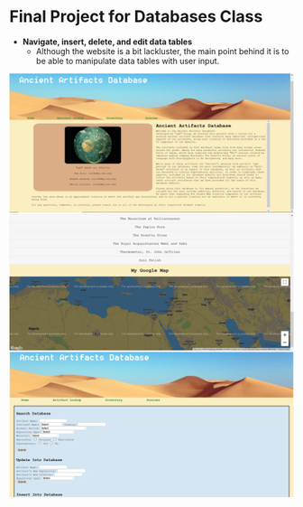 # Final Project for Databases Class
- **Navigate, insert, delete, and edit data tables**
    - Although the website is a bit lackluster, the main point behind it is to be able to manipulate data tables with user input.

![Home Page](https://github.com/TanBeige/Ancient-Artifact-Database/blob/master/home.PNG)
![Directory Page](https://github.com/TanBeige/Ancient-Artifact-Database/blob/master/directory.PNG)
![Lookup Page](https://github.com/TanBeige/Ancient-Artifact-Database/blob/master/Capture.PNG)